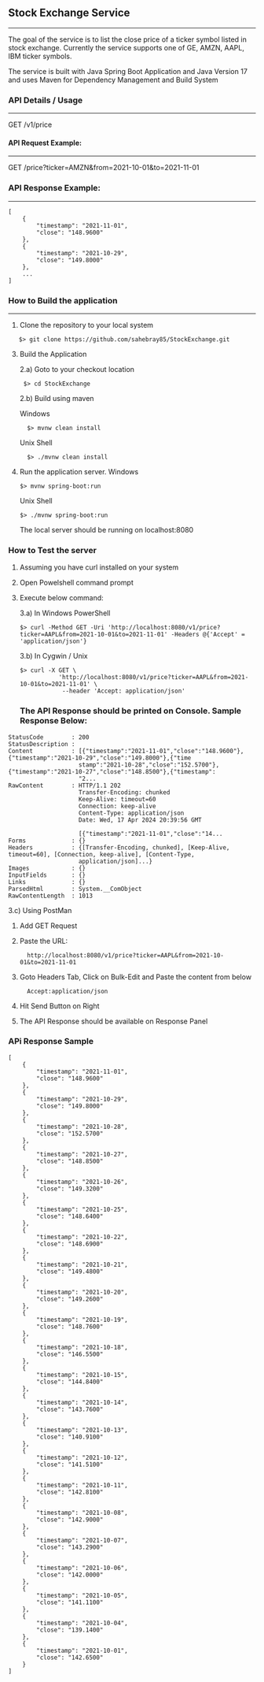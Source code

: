 ## Stock Exchange Service
---

The goal of the service is to list the close price of a ticker symbol listed in stock exchange.
Currently the service supports one of GE, AMZN, AAPL, IBM ticker symbols.

The service is built with Java Spring Boot Application and Java Version 17 and uses Maven for Dependency Management and Build System


### API Details / Usage
---
GET /v1/price

#### API Request Example:
---
GET /price?ticker=AMZN&from=2021-10-01&to=2021-11-01
### API Response Example:
---
```
[
    {
        "timestamp": "2021-11-01",
        "close": "148.9600"
    },
    {
        "timestamp": "2021-10-29",
        "close": "149.8000"
    },
    ...
]
```

### How to Build the application
---
1. Clone the repository to your local system
```
   $> git clone https://github.com/sahebray85/StockExchange.git
```
3. Build the Application

   2.a) Goto to your checkout location
   
        $> cd StockExchange
   
   2.b) Build using maven

     Windows
   
         $> mvnw clean install

     Unix Shell
   
         $> ./mvnw clean install
   
5. Run the application server.
   Windows
   
       $> mvnw spring-boot:run

   Unix Shell

       $> ./mvnw spring-boot:run

   The local server should be running on localhost:8080

### How to Test the server
1. Assuming you have curl installed on your system
2. Open Powelshell command prompt
3. Execute below command:
   
   3.a) In Windows PowerShell
   ```
   $> curl -Method GET -Uri 'http://localhost:8080/v1/price?ticker=AAPL&from=2021-10-01&to=2021-11-01' -Headers @{'Accept' = 'application/json'}
   ```
   
   3.b) In Cygwin / Unix
   ```
   $> curl -X GET \
              'http://localhost:8080/v1/price?ticker=AAPL&from=2021-10-01&to=2021-11-01' \
               --header 'Accept: application/json'
   ```

   ### The API Response should be printed on Console. Sample Response Below:
  ```
  StatusCode        : 200
  StatusDescription :
  Content           : [{"timestamp":"2021-11-01","close":"148.9600"},{"timestamp":"2021-10-29","close":"149.8000"},{"time
                      stamp":"2021-10-28","close":"152.5700"},{"timestamp":"2021-10-27","close":"148.8500"},{"timestamp":
                      "2...
  RawContent        : HTTP/1.1 202
                      Transfer-Encoding: chunked
                      Keep-Alive: timeout=60
                      Connection: keep-alive
                      Content-Type: application/json
                      Date: Wed, 17 Apr 2024 20:39:56 GMT
  
                      [{"timestamp":"2021-11-01","close":"14...
  Forms             : {}
  Headers           : {[Transfer-Encoding, chunked], [Keep-Alive, timeout=60], [Connection, keep-alive], [Content-Type,
                      application/json]...}
  Images            : {}
  InputFields       : {}
  Links             : {}
  ParsedHtml        : System.__ComObject
  RawContentLength  : 1013
  ```
   
  3.c) Using PostMan
  
   1. Add GET Request
   
   2. Paste the URL:
      ```
        http://localhost:8080/v1/price?ticker=AAPL&from=2021-10-01&to=2021-11-01
      ```
   
   3. Goto Headers Tab, Click on Bulk-Edit and Paste the content from below
      ```
        Accept:application/json
      ```
   
   4. Hit Send Button on Right
   
   5. The API Response should be available on Response Panel

   ### APi Response Sample
   
    [
        {
            "timestamp": "2021-11-01",
            "close": "148.9600"
        },
        {
            "timestamp": "2021-10-29",
            "close": "149.8000"
        },
        {
            "timestamp": "2021-10-28",
            "close": "152.5700"
        },
        {
            "timestamp": "2021-10-27",
            "close": "148.8500"
        },
        {
            "timestamp": "2021-10-26",
            "close": "149.3200"
        },
        {
            "timestamp": "2021-10-25",
            "close": "148.6400"
        },
        {
            "timestamp": "2021-10-22",
            "close": "148.6900"
        },
        {
            "timestamp": "2021-10-21",
            "close": "149.4800"
        },
        {
            "timestamp": "2021-10-20",
            "close": "149.2600"
        },
        {
            "timestamp": "2021-10-19",
            "close": "148.7600"
        },
        {
            "timestamp": "2021-10-18",
            "close": "146.5500"
        },
        {
            "timestamp": "2021-10-15",
            "close": "144.8400"
        },
        {
            "timestamp": "2021-10-14",
            "close": "143.7600"
        },
        {
            "timestamp": "2021-10-13",
            "close": "140.9100"
        },
        {
            "timestamp": "2021-10-12",
            "close": "141.5100"
        },
        {
            "timestamp": "2021-10-11",
            "close": "142.8100"
        },
        {
            "timestamp": "2021-10-08",
            "close": "142.9000"
        },
        {
            "timestamp": "2021-10-07",
            "close": "143.2900"
        },
        {
            "timestamp": "2021-10-06",
            "close": "142.0000"
        },
        {
            "timestamp": "2021-10-05",
            "close": "141.1100"
        },
        {
            "timestamp": "2021-10-04",
            "close": "139.1400"
        },
        {
            "timestamp": "2021-10-01",
            "close": "142.6500"
        }
    ]
